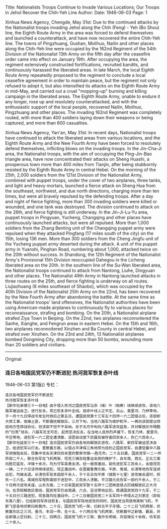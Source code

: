 Title: Nationalists Troops Continue to Invade Various Locations; Our Troops in Jehol Recover the Chih-Yeh Line
Author:
Date: 1946-06-03
Page: 1

Xinhua News Agency, Chengde, May 31st: Due to the continued attacks by the Nationalist troops invading Jehol along the Chih (Feng) - Yeh (Bo Shou) line, the Eighth Route Army in the area was forced to defend themselves and launched a counterattack, and have now recovered the entire Chih-Yeh line. The towns of Pingzhuang, Gushan, Molihuo, Nailin and other places along the Chih-Yeh line were occupied by the 162nd Regiment of the 54th Division of the Nationalist 13th Army on the fifth day after the ceasefire order came into effect on January 19th. After occupying the area, the regiment extensively constructed fortifications, recruited bandits, and continuously harassed the liberated areas. In late March, the local Eighth Route Army repeatedly proposed to the regiment to conclude a local ceasefire agreement in order to maintain peace, but the regiment not only refused to adopt it, but also intensified its attacks on the Eighth Route Army in mid-May, and carried out a cruel "mopping-up" burning and killing campaign in the liberated areas. The Eighth Route Army, unable to endure it any longer, rose up and resolutely counterattacked, and with the enthusiastic support of the local people, recovered Nailin, Molihuo, Pingzhuang and other places. The invading 162nd Regiment was completely routed, with more than 400 soldiers laying down their weapons or being captured, and more than 600 casualties.

Xinhua News Agency, Yan'an, May 31st: In recent days, Nationalist troops have continued to attack the liberated areas from various locations, and the Eighth Route Army and the New Fourth Army have been forced to resolutely defend themselves, inflicting blows on the invading troops. In the Jin-Cha-Ji area, the Nationalist troops, with the aim of occupying the Ping-Jin-Bao triangle area, have now concentrated their attacks on Sheng Huashi, a prosperous town more than 400 miles from Tianjin, after being stubbornly resisted by the Eighth Route Army in central Hebei. On the morning of the 25th, 2,000 soldiers from the 121st Division of the Nationalist Army, combined with puppet troops, under the cover of two airplanes, three tanks, and light and heavy mortars, launched a fierce attack on Sheng Hua from the southeast, northwest, and due north directions, charging more than ten times, but were all bravely repulsed by the defending troops. After a day and night of fierce fighting, more than 300 invading soldiers were killed or wounded, and one tank was destroyed. The division continued to attack on the 26th, and fierce fighting is still underway. In the Jin-Ji-Lu-Yu area, puppet troops in Pingyuan, Yucheng, Changqing and other places have continuously launched attacks, but were all repulsed. More than 1,000 soldiers from the Zhang Benting unit of the Changqing puppet army were repulsed when they attacked Pingfang (17 miles south of the city) on the 15th, losing 136 men. More than 300 soldiers from the Cheng Jingfu unit of the Yucheng puppet army deserted during the attack. A unit of the puppet army in Yuanshi, Pinghan Road, numbering about 1,000, attacked twice on the 20th without success. In Shandong, the 12th Regiment of the Nationalist Army's Provisional 15th Division reoccupied Dahegou in the Licheng liberated area on the 20th. In the southern line of the Su-Wan liberated area, the Nationalist troops continued to attack from Nantong, Liuhe, Dingyuan and other places. The Nationalist 49th Army in Nantong launched attacks in three routes on the 25th, and fierce fighting is underway on all routes. Liujiazhuang (8 miles southeast of Shaobo), which was occupied by the 40th Division of the Nationalist 25th Army on the 22nd, has been recovered by the New Fourth Army after abandoning the battle. At the same time as the Nationalist troops' land offensives, the Nationalist authorities have been using American-made airplanes to continuously fly to various places for reconnaissance, strafing and bombing. On the 20th, a Nationalist airplane strafed Ziya Town in Beiping. On the 22nd, two airplanes reconnoitered the Sanhe, Xianghe, and Fengrun areas in eastern Hebei. On the 15th and 16th, two airplanes reconnoitered Xinzhen and Ba County in central Hebei, and strafed over Xinzhen. On the 23rd and 24th, 13 Nationalist airplanes bombed Dongming City, dropping more than 50 bombs, wounding more than 20 soldiers and civilians.



<hr /> 

Original: 


### 连日各地国民党军仍不断进犯  热河我军恢复赤叶线

1946-06-03
第1版()
专栏：

    连日各地国民党军仍不断进犯
    热河我军恢复赤叶线
    【新华社承德三十一日电】由于侵入热河之国民党军沿赤（峰）叶（柏寿）线继续进攻，该地八路军被迫自卫，进行反击，现已恢复赤叶全线。按赤叶线上之平庄、古山、莫里河、乃林等地，于一月十九日停战令发生时效后之第五日，遭国民党第十三军五十四师一六二团侵占后，该部即大修工事，收编土匪，不断骚扰解放区。三月下旬，当地八路军为维护和平，一再向该部提议缔结地方性停战协议，但该部不但不予采纳，反于五月中旬向八路军进攻益急，并对解放区作残酷的“扫荡”烧杀，八路军忍无可忍、起而坚决反击，在当地人民热烈声援下，恢复乃林、莫里河、平庄等地，进犯军一六二团全遭溃散，该团自动放下武器及被俘者四百余人，伤亡六百余人。
    【新华社延安三十一日电】连日国民党军仍自各地向解放区进攻，八路军、新四军被迫坚决自卫，给进犯军以打击。晋察冀方面，以侵占平津保三角地带为目的之国民党军，自遭受冀中八路军顽强阻击后，现集中攻击天津四百余里的繁荣市镇——胜花市。二十五日晨，国民党军一二一师所部二千人，联合伪军在飞机两架、坦克三辆及轻重迫击炮的掩护下，自东南、西北、正北三面向胜花猛攻，冲锋十余次，均为守军英勇击溃。经一昼夜激战，毙伤进犯军三百余人，击毁坦克一辆。二十六日该师继续进犯，现正激战中。在晋冀鲁豫方面，平原、禹城、长清等地伪军连续出犯，均被击退。长清伪军张本庭部千余人，于十五日向平房（城南十七里）进攻被击退时，损失一三六名。禹城伪军程荆甫部于进犯中，三百余人溃散。平汉路元氏伪军一部约千余人，于二十日两次进攻未逞。山东方面，二十日有国民党军暂十五师十二团再度侵占历城解放区之大河沟。在苏皖解放区南线，国民党军仍自南通、六合、定远等地出犯。南通国民党四十九军，于二十五日分三路进犯，现各路均在激战中。二十二日被国民党二十五军四十师侵占之刘家庄（邵伯东南八里），已经新四军弃战恢复。与国民党军陆地进攻的同时，国民党当局使用美制飞机，不断飞至各地侦察扫射轰炸。二十日，国民党飞机一架，扫射北平子牙镇。二十二日飞机两架，侦察冀东区之三河、香河、丰润一带，在十五、十六两日有飞机两架，侦察冀中之新镇、霸县，并在新镇上空扫射。二十三、四两日，国民党飞机十三架、轰炸东明城，共投弹五十余枚，伤军民二十余人。

